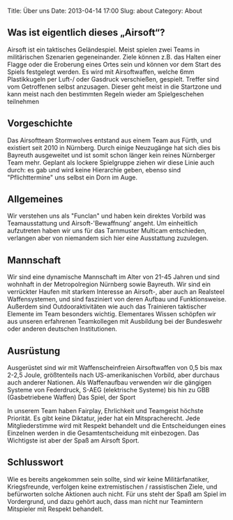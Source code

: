Title: Über uns
Date: 2013-04-14 17:00 
Slug: about
Category: About

## Was ist eigentlich dieses „Airsoft“?

Airsoft ist ein taktisches Geländespiel. Meist spielen zwei Teams in militärischen Szenarien gegeneinander. Ziele können z.B. das Halten einer Flagge oder die Eroberung eines Ortes sein und können vor dem Start des Spiels festgelegt werden. Es wird mit Airsoftwaffen, welche 6mm Plastikkugeln per Luft-/ oder Gasdruck verschießen, gespielt. Treffer sind vom Getroffenen selbst anzusagen. Dieser geht meist in die Startzone und kann meist nach den bestimmten Regeln wieder am Spielgeschehen teilnehmen

## Vorgeschichte

Das Airsoftteam Stormwolves entstand aus einem Team aus Fürth, und existiert seit 2010 in Nürnberg. Durch einige Neuzugänge hat sich dies bis Bayreuth ausgeweitet und ist somit schon länger kein reines Nürnberger Team mehr. Geplant als lockere Spielgruppe ziehen wir diese Linie auch durch:
es gab und wird keine Hierarchie geben, ebenso sind "Pflichttermine" uns selbst ein Dorn im Auge. 

## Allgemeines

Wir verstehen uns als "Funclan" und haben kein direktes Vorbild was Teamausstattung und Airsoft-'Bewaffnung' angeht. Um einheitlich aufzutreten haben wir uns für das Tarnmuster Multicam entschieden, verlangen aber von niemandem sich hier eine Ausstattung zuzulegen.

## Mannschaft

Wir sind eine dynamische Mannschaft im Alter von 21-45 Jahren und sind wohnhaft in der Metropolregion Nürnberg sowie Bayreuth. Wir sind ein verrückter Haufen mit starkem Interesse an Airsoft-, aber auch an Realsteel Waffensystemen, und sind fasziniert von deren Aufbau und Funktionsweise. Außerdem sind Outdooraktivitäten wie auch das Trainieren taktischer Elemente im Team besonders wichtig. Elementares Wissen schöpfen wir aus unseren erfahrenen Teamkollegen mit Ausbildung bei der Bundeswehr oder anderen deutschen Institutionen. 

## Ausrüstung

Ausgerüstet sind wir mit Waffenscheinfreien Airsoftwaffen von 0,5 bis max 2-2,5 Joule, größtenteils nach US-amerikanischen Vorbild, aber durchaus auch anderer Nationen. Als Waffenaufbau verwenden wir die gängigen Systeme von Federdruck, S-AEG (elektrische Systeme) bis hin zu GBB (Gasbetriebene Waffen)
Das Spiel, der Sport

In unserem Team haben Fairplay, Ehrlichkeit und Teamgeist höchste Priorität. Es gibt keine Diktatur, jeder hat ein Mitspracherecht. Jede Mitgliederstimme wird mit Respekt behandelt und die Entscheidungen eines Einzelnen werden in die Gesamtentscheidung mit einbezogen. Das Wichtigste ist aber der Spaß am Airsoft Sport.


## Schlusswort

Wie es bereits angekommen sein sollte, sind wir keine Militärfanatiker, Kriegsfreunde, verfolgen keine extremistischen / rassistischen Ziele, und befürworten solche Aktionen auch nicht. Für uns steht der Spaß am Spiel im Vordergrund, und dazu gehört auch, dass man nicht nur Teamintern Mitspieler mit Respekt behandelt.

